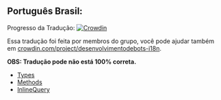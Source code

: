 <!--
title: Documentação em Português Brasil
description: Documentação da API de bot do Telegram em Português Brasil.
article: true
-->

## Português Brasil:
Progresso da Tradução: [![Crowdin](https://d322cqt584bo4o.cloudfront.net/desenvolvimentodebots-i18n/localized.svg)](https://crowdin.com/project/desenvolvimentodebots-i18n)

Essa tradução foi feita por membros do grupo, você pode ajudar também em [crowdin.com/project/desenvolvimentodebots-i18n](https://crowdin.com/project/desenvolvimentodebots-i18n).

**OBS: Tradução pode não está 100% correta.**

- [Types](/documentacao/pt/types)
- [Methods](/documentacao/pt/methods)
- [InlineQuery](/documentacao/pt/inline)
